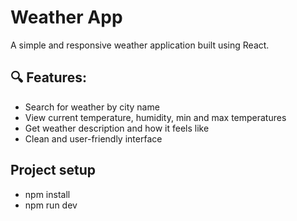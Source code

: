 # Weather App

A simple and responsive weather application built using React.

## 🔍 Features:

- Search for weather by city name
- View current temperature, humidity, min and max temperatures
- Get weather description and how it feels like
- Clean and user-friendly interface

## Project setup
- npm install
- npm run dev
